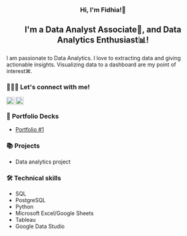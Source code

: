
<h3 align="center">
  Hi, I'm Fidhia!🙌
</h3>
<h2 align="center">
  I'm a Data Analyst Associate🔰, and Data Analytics Enthusiast📊!
</h2>
<p>
  I am passionate to Data Analytics. I love to extracting data and giving actionable insights. Visualizing data to a dashboard are my point of interest⌘.
</p>

###  🧑‍🤝‍🧑 Let's connect with me!

<a href="https://www.linkedin.com/in/fidhiaaka/"><img align="left" src="https://raw.githubusercontent.com/yushi1007/yushi1007/main/images/linkedin.svg" alt="Fidhia | LinkedIn" width="21px"/></a>
<a href="https://instagram.com/fidhiaaka"><img align="left" src="https://raw.githubusercontent.com/yushi1007/yushi1007/main/images/instagram.svg" alt="Fidhia | Instagram" width="21px"/></a>
</br>

### 🌻 Portfolio Decks
- <a href="https://docs.google.com/presentation/d/1lyxvqLvSkRa9kgwNueMjadWI-5DFPVtNROfp8TK_2Cs/edit?usp=share_link"> Portfolio #1 </a>

### 📚 Projects
- Data analytics project

### 🛠️ Technical skills
- SQL
- PostgreSQL
- Python
- Microsoft Excel/Google Sheets
- Tableau
- Google Data Studio
